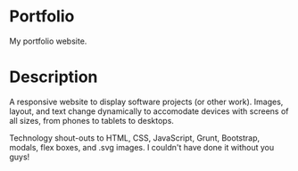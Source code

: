 # Portfolio

My portfolio website.

# Description

A responsive website to display software projects (or other work).  Images, layout, and text change dynamically to accomodate devices with screens of all sizes, from phones to tablets to desktops.

Technology shout-outs to HTML, CSS, JavaScript, Grunt, Bootstrap, modals, flex boxes, and .svg images.  I couldn't have done it without you guys!

